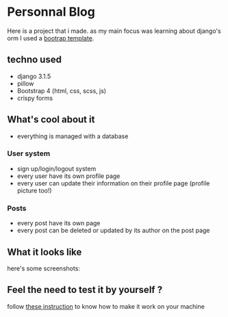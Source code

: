 # Personnal Blog

Here is a project that i made. as my main focus was learning about django's orm I used a [bootrap template](https://templatemag.com/demo/Kompleet/).  

## techno used

- django 3.1.5
- pillow
- Bootstrap 4 (html, css, scss, js) 
- crispy forms

## What's cool about it

- everything is managed with a database

### User system

- sign up/login/logout system
- every user have its own profile page
- every user can update their information on their profile page (profile picture too!)

### Posts

- every post have its own page
- every post can be deleted or updated by its author on the post page


## What it looks like

here's some screenshots:  

## Feel the need to test it by yourself ? 

follow [these instruction](how_to_use.md) to know how to make it work on your machine
